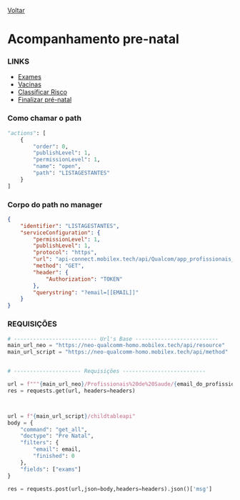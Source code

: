 [Voltar](../../wikipedia.md)
# Acompanhamento pre-natal
### LINKS
- [Exames](./exames.md)
- [Vacinas](./vacinas.md)
- [Classificar Risco](./classificarrisco.md)
- [Finalizar pré-natal](./finalizarpn.md)

### Como chamar o path
~~~ python
"actions": [
    {
        "order": 0,
        "publishLevel": 1,
        "permissionLevel": 1,
        "name": "open",
        "path": "LISTAGESTANTES"
    }
]
~~~

### Corpo do path no manager
``` json
{
    "identifier": "LISTAGESTANTES",
    "serviceConfiguration": {
        "permissionLevel": 1,
        "publishLevel": 1,
        "protocol": "https",
        "url": "api-connect.mobilex.tech/api/Qualcom/app_profissionais_saude_SANDBOX/CMS/listaGestantes/response",
        "method": "GET",
        "header": {
            "Authorization": "TOKEN"
        },
        "querystring": "?email=[[EMAIL]]"
    }
}
```
### REQUISIÇÕES
~~~ python
# -------------------------- Url's Base --------------------------
main_url_neo = "https://neo-qualcomm-homo.mobilex.tech/api/resource"
main_url_script = "https://neo-qualcomm-homo.mobilex.tech/api/method"


# --------------------- Requisições --------------------------

url = f"""{main_url_neo}/Profissionais%20de%20Saude/{email_do_profissional}?limit_page_length=1"""
res = requests.get(url, headers=headers)



url = f"{main_url_script}/childtableapi"
body = {
    "command": "get_all",
    "doctype": "Pre Natal",
    "filters": {
        "email": email, 
        "finished": 0
    },
    "fields": ["exams"]
}

res = requests.post(url,json=body,headers=headers).json()['msg']
~~~